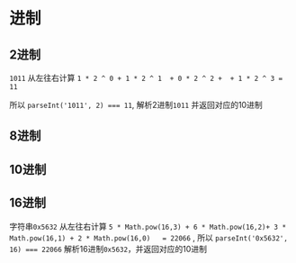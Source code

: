 # 进制

## 2进制
`1011` 从左往右计算 `1 * 2 ^ 0 + 1 * 2 ^ 1  + 0 * 2 ^ 2 +  + 1 * 2 ^ 3 = 11` 

所以 `parseInt('1011', 2) === 11`, 解析2进制`1011` 并返回对应的10进制

## 8进制

## 10进制

## 16进制
字符串`0x5632` 从左往右计算 `5 * Math.pow(16,3) + 6 * Math.pow(16,2)+ 3 * Math.pow(16,1) + 2 * Math.pow(16,0)   = 22066` ,
所以 `parseInt('0x5632', 16) === 22066` 解析16进制`0x5632`，并返回对应的10进制
